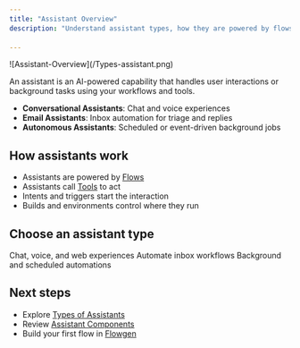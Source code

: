 ```yaml
---
title: "Assistant Overview"
description: "Understand assistant types, how they are powered by flows, and where to start."

---
```




<Frame>
  ![Assistant-Overview](/Types-assistant.png)
</Frame>

An assistant is an AI-powered capability that handles user interactions or background tasks using your workflows and tools.

- **Conversational Assistants**: Chat and voice experiences
- **Email Assistants**: Inbox automation for triage and replies
- **Autonomous Assistants**: Scheduled or event-driven background jobs

## How assistants work

- Assistants are powered by [Flows](/assistants/components/flows)
- Assistants call [Tools](/assistants/components/tools) to act
- Intents and triggers start the interaction
- Builds and environments control where they run

## Choose an assistant type

<CardGroup cols={3}>
  <Card title="Conversational" icon="message-circle" href="/assistants/conversational">
    Chat, voice, and web experiences
  </Card>
  <Card title="Email" icon="mail" href="/assistants/email">
    Automate inbox workflows
  </Card>
  <Card title="Autonomous" icon="cpu" href="/assistants/autonomous">
    Background and scheduled automations
  </Card>
</CardGroup>

## Next steps

- Explore [Types of Assistants](/assistants/types)
- Review [Assistant Components](/assistants/components)
- Build your first flow in [Flowgen](/flowgen/overview)